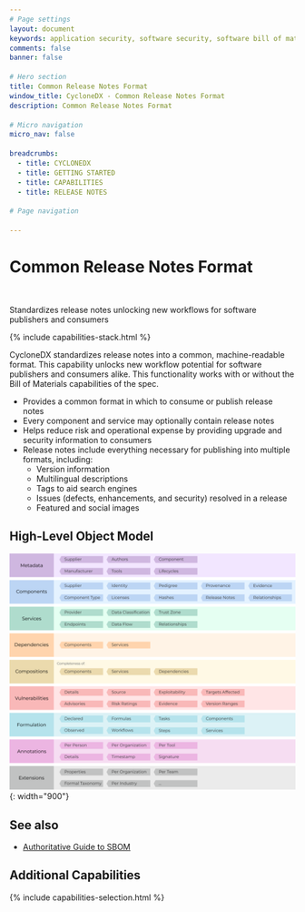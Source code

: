 ```yaml
---
# Page settings
layout: document
keywords: application security, software security, software bill of material, SBOM, BOM, open source, supply chain, specification, spdx, license, package url, purl, cpe
comments: false
banner: false

# Hero section
title: Common Release Notes Format
window_title: CycloneDX - Common Release Notes Format
description: Common Release Notes Format

# Micro navigation
micro_nav: false

breadcrumbs:
  - title: CYCLONEDX
  - title: GETTING STARTED
  - title: CAPABILITIES
  - title: RELEASE NOTES

# Page navigation
    
---
```


# Common Release Notes Format

&nbsp;<!-- without this hack, the dropdown menu has issues due to h1 and h2 happening right after each other -->

<div id="capabilities-section">
<p class="large-quote">Standardizes release notes unlocking new workflows for software publishers and consumers</p>
{% include capabilities-stack.html %}
</div>

CycloneDX standardizes release notes into a common, machine-readable format. This capability unlocks new workflow
potential for software publishers and consumers alike. This functionality works with or without the Bill of Materials
capabilities of the spec.

- Provides a common format in which to consume or publish release notes
- Every component and service may optionally contain release notes
- Helps reduce risk and operational expense by providing upgrade and security information to consumers
- Release notes include everything necessary for publishing into multiple formats, including:
  - Version information
  - Multilingual descriptions
  - Tags to aid search engines
  - Issues (defects, enhancements, and security) resolved in a release
  - Featured and social images

## High-Level Object Model

![CycloneDX Object Model Swimlane](../../theme/assets/images/CycloneDX-Object-Model-Swimlane.svg){: width="900"}

## See also

* [Authoritative Guide to SBOM](../../guides/sbom/introduction/#common-release-notes-format)

## Additional Capabilities
{% include capabilities-selection.html %}
